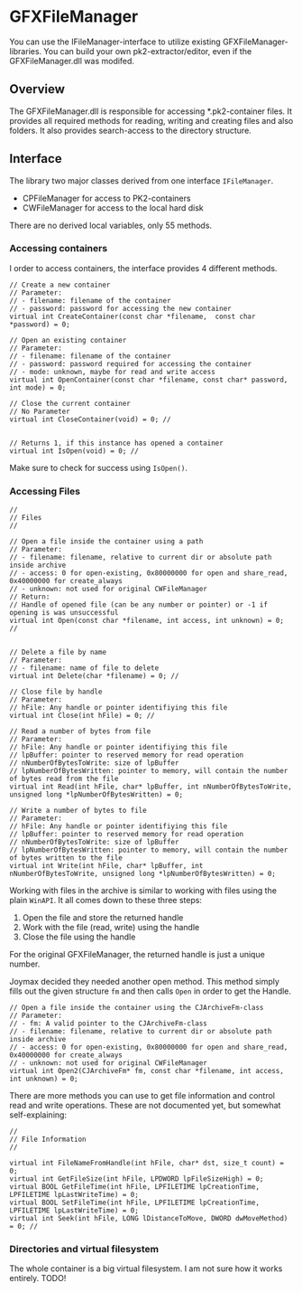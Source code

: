 # GFXFileManager

You can use the IFileManager-interface to utilize existing GFXFileManager-libraries. You can build your own pk2-extractor/editor, even if the GFXFileManager.dll was modifed.

## Overview

The GFXFileManager.dll is responsible for accessing *.pk2-container files. It provides all required methods for reading, writing and creating files and also folders. It also provides search-access to the directory structure.

## Interface

The library two major classes derived from one interface `IFileManager`.

* CPFileManager for access to PK2-containers
* CWFileManager for access to the local hard disk

There are no derived local variables, only 55 methods.

### Accessing containers

I order to access containers, the interface provides 4 different methods.

```
// Create a new container
// Parameter:
// - filename: filename of the container
// - password: password for accessing the new container
virtual int CreateContainer(const char *filename,  const char *password) = 0;

// Open an existing container
// Parameter:
// - filename: filename of the container
// - password: password required for accessing the container
// - mode: unknown, maybe for read and write access
virtual int OpenContainer(const char *filename, const char* password, int mode) = 0;

// Close the current container
// No Parameter
virtual int CloseContainer(void) = 0; //


// Returns 1, if this instance has opened a container
virtual int IsOpen(void) = 0; //
```

Make sure to check for success using `IsOpen()`.

### Accessing Files

```
//
// Files
//

// Open a file inside the container using a path
// Parameter:
// - filename: filename, relative to current dir or absolute path inside archive
// - access: 0 for open-existing, 0x80000000 for open and share_read, 0x40000000 for create_always
// - unknown: not used for original CWFileManager
// Return:
// Handle of opened file (can be any number or pointer) or -1 if opening is was unsuccessful
virtual int Open(const char *filename, int access, int unknown) = 0; //


// Delete a file by name
// Parameter:
// - filename: name of file to delete
virtual int Delete(char *filename) = 0; //

// Close file by handle
// Parameter:
// hFile: Any handle or pointer identifiying this file
virtual int Close(int hFile) = 0; //

// Read a number of bytes from file
// Parameter:
// hFile: Any handle or pointer identifiying this file
// lpBuffer: pointer to reserved memory for read operation
// nNumberOfBytesToWrite: size of lpBuffer
// lpNumberOfBytesWritten: pointer to memory, will contain the number of bytes read from the file
virtual int Read(int hFile, char* lpBuffer, int nNumberOfBytesToWrite, unsigned long *lpNumberOfBytesWritten) = 0;

// Write a number of bytes to file
// Parameter:
// hFile: Any handle or pointer identifiying this file
// lpBuffer: pointer to reserved memory for read operation
// nNumberOfBytesToWrite: size of lpBuffer
// lpNumberOfBytesWritten: pointer to memory, will contain the number of bytes written to the file
virtual int Write(int hFile, char* lpBuffer, int nNumberOfBytesToWrite, unsigned long *lpNumberOfBytesWritten) = 0;
```

Working with files in the archive is similar to working with files using the plain `WinAPI`. It all comes down to these three steps:

1. Open the file and store the returned handle
2. Work with the file (read, write) using the handle
3. Close the file using the handle


For the original GFXFileManager, the returned handle is just a unique number.


Joymax decided they needed another open method. This method simply fills out the given structure `fm` and then calls `Open` in order to get the Handle.
```
// Open a file inside the container using the CJArchiveFm-class
// Parameter:
// - fm: A valid pointer to the CJArchiveFm-class
// - filename: filename, relative to current dir or absolute path inside archive
// - access: 0 for open-existing, 0x80000000 for open and share_read, 0x40000000 for create_always
// - unknown: not used for original CWFileManager
virtual int Open2(CJArchiveFm* fm, const char *filename, int access, int unknown) = 0;
```

There are more methods you can use to get file information and control read and write operations. These are not documented yet, but somewhat self-explaining:

```
//
// File Information
//

virtual int FileNameFromHandle(int hFile, char* dst, size_t count) = 0;
virtual int GetFileSize(int hFile, LPDWORD lpFileSizeHigh) = 0;
virtual BOOL GetFileTime(int hFile, LPFILETIME lpCreationTime, LPFILETIME lpLastWriteTime) = 0;
virtual BOOL SetFileTime(int hFile, LPFILETIME lpCreationTime, LPFILETIME lpLastWriteTime) = 0;
virtual int Seek(int hFile, LONG lDistanceToMove, DWORD dwMoveMethod) = 0; //
```

### Directories and virtual filesystem

The whole container is a big virtual filesystem. I am not sure how it works entirely. TODO!



















